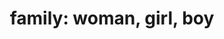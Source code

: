 ---
layout: smileys&emotion
title: "family: woman, girl, boy"
emoji: family_woman_girl_boy
permalink: 👩‍👧‍👦.html
image: assets/img/3moji/family_woman_girl_boy.png
---